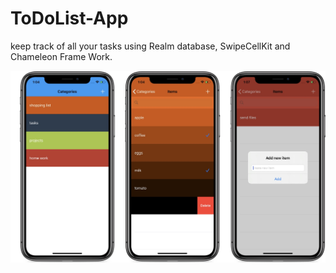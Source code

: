 # ToDoList-App
keep track of all your tasks using Realm database, SwipeCellKit and Chameleon Frame Work.

![](new%20project.jpg)
